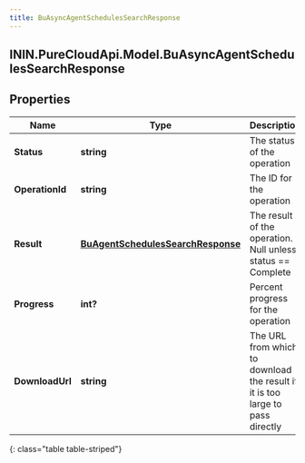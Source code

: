 ```yaml
---
title: BuAsyncAgentSchedulesSearchResponse
---
```

## ININ.PureCloudApi.Model.BuAsyncAgentSchedulesSearchResponse

## Properties

|Name | Type | Description | Notes|
|------------ | ------------- | ------------- | -------------|
| **Status** | **string** | The status of the operation | [optional] |
| **OperationId** | **string** | The ID for the operation | [optional] |
| **Result** | [**BuAgentSchedulesSearchResponse**](BuAgentSchedulesSearchResponse.html) | The result of the operation.  Null unless status &#x3D;&#x3D; Complete | [optional] |
| **Progress** | **int?** | Percent progress for the operation | [optional] |
| **DownloadUrl** | **string** | The URL from which to download the result if it is too large to pass directly | [optional] |
{: class="table table-striped"}


